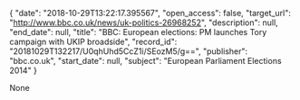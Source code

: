 {
  "date": "2018-10-29T13:22:17.395567", 
  "open_access": false, 
  "target_url": "http://www.bbc.co.uk/news/uk-politics-26968252", 
  "description": null, 
  "end_date": null, 
  "title": "BBC:  European elections: PM launches Tory campaign with UKIP broadside", 
  "record_id": "20181029T132217/U0qhUhd5CcZ1i/SEozM5/g==", 
  "publisher": "bbc.co.uk", 
  "start_date": null, 
  "subject": "European Parliament Elections 2014"
}

None